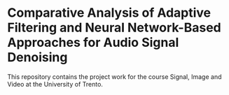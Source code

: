 # Comparative Analysis of Adaptive Filtering and Neural Network-Based Approaches for Audio Signal Denoising
This repository contains the project work for the course Signal, Image and Video at the University of Trento.
